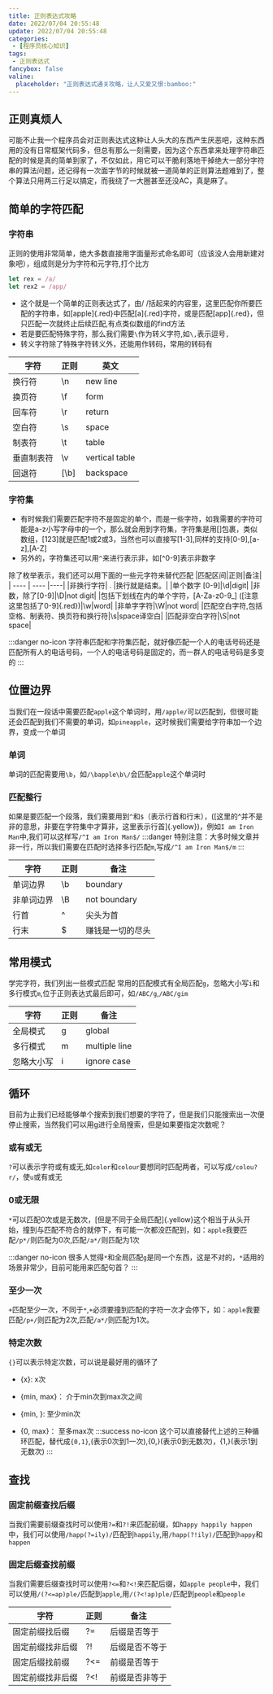 ```yaml
---
title: 正则表达式攻略
date: 2022/07/04 20:55:48
update: 2022/07/04 20:55:48
categories:
 - [程序员核心知识]
tags:
 - 正则表达式
fancybox: false
valine:
  placeholder: "正则表达式通关攻略，让人又爱又恨:bamboo:"
---
```


## 正则真烦人

可能不止我一个程序员会对正则表达式这种让人头大的东西产生厌恶吧，这种东西用的没有日常框架代码多，但总有那么一刻需要，因为这个东西拿来处理字符串匹配的时候是真的简单到家了，不仅如此，用它可以干脆利落地干掉绝大一部分字符串的算法问题，还记得有一次面字节的时候就被一道简单的正则算法题难到了，整个算法只用两三行足以搞定，而我绕了一大圈甚至还没AC，真是麻了。

## 简单的字符匹配

### 字符串

正则的使用非常简单，绝大多数直接用字面量形式命名即可（应该没人会用新建对象吧），组成则是分为字符和元字符,打个比方

```js
let rex = /a/
let rex2 = /app/

```

- 这个就是一个简单的正则表达式了，由/ /括起来的内容里，这里匹配你所要匹配的字符串，如[apple]{.red}中匹配[a]{.red}字符，或是匹配[app]{.red}，但只匹配一次就终止后续匹配,有点类似数组的find方法
- 若是要匹配特殊字符，那么我们需要`\`作为转义字符,如`\,`表示逗号`,`
- 转义字符除了特殊字符转义外，还能用作转码，常用的转码有

|  字符  | 正则  | 英文|
| ----  | ----  |----|
| 换行符 | \n | new line|
| 换页符 | \f | form|
| 回车符 | \r | return|
| 空白符 | \s | space|
| 制表符 | \t | table|
| 垂直制表符 | \v | vertical table|
| 回退符 | [\b] | backspace|

### 字符集

- 有时候我们需要匹配字符不是固定的单个，而是一些字符，如我需要的字符可能是a-z小写字母中的一个，那么就会用到字符集，字符集是用[]包裹，类似数组，[123]就是匹配1或2或3，当然也可以直接写[1-3],同样的支持[0-9],[a-z],[A-Z]
- 另外的，字符集还可以用`^`来进行表示非，如[^0-9]表示非数字

除了枚举表示，我们还可以用下面的一些元字符来替代匹配
|匹配区间|正则|备注|
| ----  | ----  |----|
|非换行字符| . |换行就是结束。|
|单个数字 [0-9]|\d|digit|
|非数，除了[0-9]|\D|not digit|
|包括下划线在内的单个字符，[A-Za-z0-9_] ([注意这里包括了0-9]{.red})|\w|word|
|非单字字符|\W|not word|
|匹配空白字符,包括空格、制表符、换页符和换行符|\s|space译空白|
|匹配非空白字符|\S|not space|

:::danger no-icon
  字符串匹配和字符集匹配，就好像匹配一个人的电话号码还是匹配所有人的电话号码，一个人的电话号码是固定的，而一群人的电话号码是多变的
:::

## 位置边界

当我们在一段话中需要匹配`apple`这个单词时，用`/apple/`可以匹配到，但很可能还会匹配到我们不需要的单词，如`pineapple`，这时候我们需要给字符串加一个边界，变成一个单词

### 单词

单词的匹配需要用`\b`，如`/\bapple\b\/`会匹配`apple`这个单词时

### 匹配整行

如果是要匹配一个段落，我们需要用到`^`和`$`（表示行首和行末），([这里的^并不是非的意思，非要在字符集中才算非，这里表示行首]{.yellow})，例如`I am Iron Man`中,我们可以这样写`/^I am Iron Man$/`
:::danger
  特别注意：大多时候文章并非一行，所以我们需要在匹配时选择多行匹配`m`,写成`/^I am Iron Man$/m`
:::

|  字符  | 正则  | 备注|
| ----  | ----  |----|
| 单词边界 | \b | boundary|
| 非单词边界 | \B | not boundary|
| 行首 | ^ | 尖头为首 |
| 行末 | $ | 赚钱是一切的尽头|

## 常用模式

学完字符，我们列出一些模式匹配
常用的匹配模式有全局匹配`g`，忽略大小写`i`和多行模式`m`,位于正则表达式最后即可，如`/ABC/g`,`/ABC/gim`

|  字符  | 正则  | 备注|
| ----  | ----  |----|
| 全局模式 | g | global|
| 多行模式 | m | multiple line|
| 忽略大小写 | i | ignore case |

## 循环

目前为止我们已经能够单个搜索到我们想要的字符了，但是我们只能搜索出一次便停止搜索，当然我们可以用g进行全局搜索，但是如果要指定次数呢？

### 或有或无

`?`可以表示字符或有或无,如`color`和`colour`要想同时匹配两者，可以写成`/colou?r/`，使`u`或有或无

### 0或无限

`*`可以匹配0次或是无数次，[但是不同于全局匹配]{.yellow}这个相当于从头开始，撞到与匹配不符合的就停下，有可能一次都没匹配到，如：`apple`我要匹配`/p*/`则匹配为0次,匹配`/a*/`则匹配为1次

:::danger no-icon
  很多人觉得`*`和全局匹配`g`是同一个东西，这是不对的，`*`适用的场景非常少，目前可能用来匹配句首？
:::

### 至少一次

`+`匹配至少一次，不同于`*`,`+`必须要撞到匹配的字符一次才会停下，如：`apple`我要匹配`/p+/`则匹配为2次,匹配`/a*/`则匹配为1次。

### 特定次数

`{}`可以表示特定次数，可以说是最好用的循环了

- {x}: x次

- {min, max}： 介于min次到max次之间

- {min, }: 至少min次

- {0, max}： 至多max次
:::success no-icon
这个可以直接替代上述的三种循环匹配，替代成`{0,1}`,(表示0次到1一次),{0,}(表示0到无数次)，{1,}(表示1到无数次)
:::

## 查找

### 固定前缀查找后缀

当我们需要前缀查找时可以使用`?=`和`?!`来匹配前缀，如`happy happily happen`中，我们可以使用`/happ(?=ily)/`匹配到`happily`,用`/happ(?!ily)/`匹配到`happy`和`happen`

### 固定后缀查找前缀

当我们需要后缀查找时可以使用`?<=`和`?<!`来匹配后缀，如`apple people`中，我们可以使用`/(?<=ap)ple/`匹配到`apple`,用`/(?<!ap)ple/`匹配到`people`和`people`

|  字符  | 正则  | 备注|
| ----  | ----  |----|
| 固定前缀找后缀 | ?= | 后缀是否等于|
| 固定前缀找非后缀 | ?! | 后缀是否不等于|
| 固定后缀找前缀 | ?<= | 前缀是否等于 |
| 固定前缀找非后缀 | ?<! | 前缀是否非等于|
